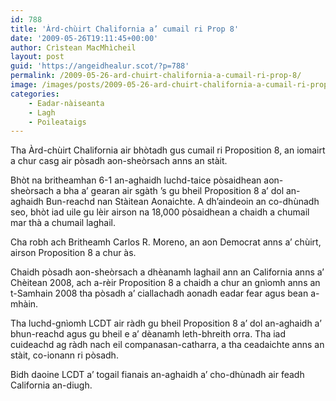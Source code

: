 ```yaml
---
id: 788
title: 'Àrd-chùirt Chalifornia a’ cumail ri Prop 8'
date: '2009-05-26T19:11:45+00:00'
author: Crìstean MacMhìcheil
layout: post
guid: 'https://angeidhealur.scot/?p=788'
permalink: /2009-05-26-ard-chuirt-chalifornia-a-cumail-ri-prop-8/
image: /images/posts/2009-05-26-ard-chuirt-chalifornia-a-cumail-ri-prop-8.webp
categories:
    - Eadar-nàiseanta
    - Lagh
    - Poileataigs
---
```


Tha Àrd-chùirt Chalifornia air bhòtadh gus cumail ri Proposition 8, an iomairt a chur casg air pòsadh aon-sheòrsach anns an stàit.

Bhòt na britheamhan 6-1 an-aghaidh luchd-taice pòsaidhean aon-sheòrsach a bha a’ gearan air sgàth ’s gu bheil Proposition 8 a’ dol an-aghaidh Bun-reachd nan Stàitean Aonaichte. A dh’aindeoin an co-dhùnadh seo, bhòt iad uile gu lèir airson na 18,000 pòsaidhean a chaidh a chumail mar thà a chumail laghail.

Cha robh ach Britheamh Carlos R. Moreno, an aon Democrat anns a’ chùirt, airson Proposition 8 a chur às.

Chaidh pòsadh aon-sheòrsach a dhèanamh laghail ann an California anns a’ Chèitean 2008, ach a-rèir Proposition 8 a chaidh a chur an gnìomh anns an t-Samhain 2008 tha pòsadh a’ ciallachadh aonadh eadar fear agus bean a-mhàin.

Tha luchd-gnìomh LCDT air ràdh gu bheil Proposition 8 a’ dol an-aghaidh a’ bhun-reachd agus gu bheil e a’ dèanamh leth-bhreith orra. Tha iad cuideachd ag ràdh nach eil companasan-catharra, a tha ceadaichte anns an stàit, co-ionann ri pòsadh.

Bidh daoine LCDT a’ togail fianais an-aghaidh a’ cho-dhùnadh air feadh California an-diugh.
